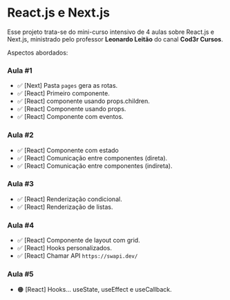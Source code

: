 # React.js e Next.js

Esse projeto trata-se do mini-curso intensivo de 4 aulas sobre React.js e Next.js, ministrado pelo professor **Leonardo Leitão** do canal **Cod3r Cursos**.

Aspectos abordados:

### Aula \#1
- ✅ [Next] Pasta `pages` gera as rotas.
- ✅ [React] Primeiro componente.
- ✅ [React] componente usando props.children.
- ✅ [React] Componente usando props.
- ✅ [React] Componente com eventos.

### Aula \#2
- ✅ [React] Componente com estado
- ✅ [React] Comunicação entre componentes (direta).
- ✅ [React] Comunicação entre componentes (indireta).

### Aula \#3
- ✅ [React] Renderização condicional.
- ✅ [React] Renderização de listas.

### Aula \#4
- ✅ [React] Componente de layout com grid.
- ✅ [React] Hooks personalizados.
- ✅ [React] Chamar API `https://swapi.dev/`

### Aula \#5
- 🟠 [React] Hooks... useState, useEffect e useCallback.